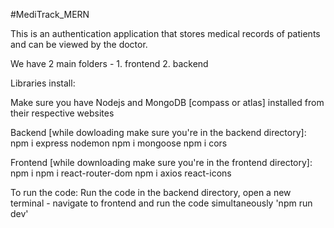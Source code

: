 #MediTrack_MERN

This is an authentication application that stores medical records of patients and can be viewed by the doctor.

We have 2 main folders - 1. frontend  2. backend

Libraries install:

Make sure you have Nodejs and MongoDB [compass or atlas] installed from their respective websites

Backend [while dowloading make sure you're in the backend directory]:
  npm i express nodemon
  npm i mongoose
  npm i cors

Frontend [while downloading make sure you're in the frontend directory]:
    npm i
    npm i react-router-dom
    npm i axios react-icons

To run the code:
    Run the code in the backend directory, open a new terminal - navigate to frontend and run the code simultaneously
        'npm run dev'